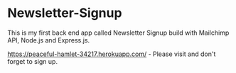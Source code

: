 # Newsletter-Signup

This is my first back end app called Newsletter Signup build with Mailchimp API, Node.js and Express.js.

https://peaceful-hamlet-34217.herokuapp.com/ - Please visit and don't forget to sign up.
